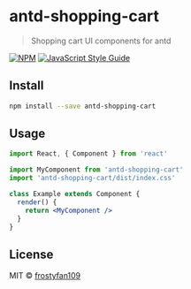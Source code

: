 # antd-shopping-cart

> Shopping cart UI components for antd

[![NPM](https://img.shields.io/npm/v/antd-shopping-cart.svg)](https://www.npmjs.com/package/antd-shopping-cart) [![JavaScript Style Guide](https://img.shields.io/badge/code_style-standard-brightgreen.svg)](https://standardjs.com)

## Install

```bash
npm install --save antd-shopping-cart
```

## Usage

```jsx
import React, { Component } from 'react'

import MyComponent from 'antd-shopping-cart'
import 'antd-shopping-cart/dist/index.css'

class Example extends Component {
  render() {
    return <MyComponent />
  }
}
```

## License

MIT © [frostyfan109](https://github.com/frostyfan109)
